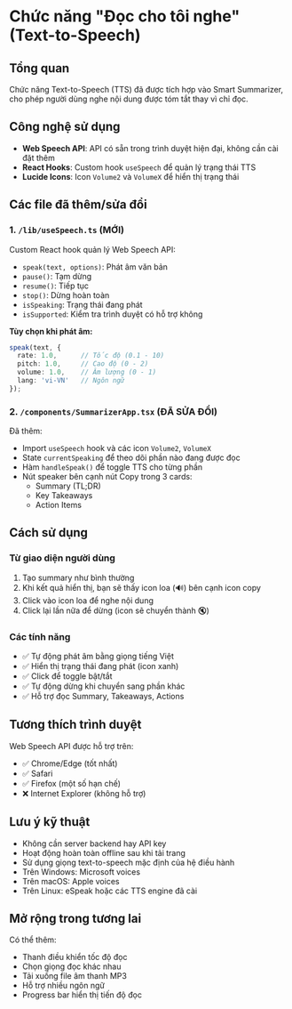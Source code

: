 # Chức năng "Đọc cho tôi nghe" (Text-to-Speech)

## Tổng quan
Chức năng Text-to-Speech (TTS) đã được tích hợp vào Smart Summarizer, cho phép người dùng nghe nội dung được tóm tắt thay vì chỉ đọc.

## Công nghệ sử dụng
- **Web Speech API**: API có sẵn trong trình duyệt hiện đại, không cần cài đặt thêm
- **React Hooks**: Custom hook `useSpeech` để quản lý trạng thái TTS
- **Lucide Icons**: Icon `Volume2` và `VolumeX` để hiển thị trạng thái

## Các file đã thêm/sửa đổi

### 1. `/lib/useSpeech.ts` (MỚI)
Custom React hook quản lý Web Speech API:
- `speak(text, options)`: Phát âm văn bản
- `pause()`: Tạm dừng
- `resume()`: Tiếp tục
- `stop()`: Dừng hoàn toàn
- `isSpeaking`: Trạng thái đang phát
- `isSupported`: Kiểm tra trình duyệt có hỗ trợ không

**Tùy chọn khi phát âm:**
```typescript
speak(text, {
  rate: 1.0,      // Tốc độ (0.1 - 10)
  pitch: 1.0,     // Cao độ (0 - 2)
  volume: 1.0,    // Âm lượng (0 - 1)
  lang: 'vi-VN'   // Ngôn ngữ
});
```

### 2. `/components/SummarizerApp.tsx` (ĐÃ SỬA ĐỔI)
Đã thêm:
- Import `useSpeech` hook và các icon `Volume2`, `VolumeX`
- State `currentSpeaking` để theo dõi phần nào đang được đọc
- Hàm `handleSpeak()` để toggle TTS cho từng phần
- Nút speaker bên cạnh nút Copy trong 3 cards:
  - Summary (TL;DR)
  - Key Takeaways
  - Action Items

## Cách sử dụng

### Từ giao diện người dùng
1. Tạo summary như bình thường
2. Khi kết quả hiển thị, bạn sẽ thấy icon loa (🔊) bên cạnh icon copy
3. Click vào icon loa để nghe nội dung
4. Click lại lần nữa để dừng (icon sẽ chuyển thành 🔇)

### Các tính năng
- ✅ Tự động phát âm bằng giọng tiếng Việt
- ✅ Hiển thị trạng thái đang phát (icon xanh)
- ✅ Click để toggle bật/tắt
- ✅ Tự động dừng khi chuyển sang phần khác
- ✅ Hỗ trợ đọc Summary, Takeaways, Actions

## Tương thích trình duyệt
Web Speech API được hỗ trợ trên:
- ✅ Chrome/Edge (tốt nhất)
- ✅ Safari
- ✅ Firefox (một số hạn chế)
- ❌ Internet Explorer (không hỗ trợ)

## Lưu ý kỹ thuật
- Không cần server backend hay API key
- Hoạt động hoàn toàn offline sau khi tải trang
- Sử dụng giọng text-to-speech mặc định của hệ điều hành
- Trên Windows: Microsoft voices
- Trên macOS: Apple voices
- Trên Linux: eSpeak hoặc các TTS engine đã cài

## Mở rộng trong tương lai
Có thể thêm:
- Thanh điều khiển tốc độ đọc
- Chọn giọng đọc khác nhau
- Tải xuống file âm thanh MP3
- Hỗ trợ nhiều ngôn ngữ
- Progress bar hiển thị tiến độ đọc
